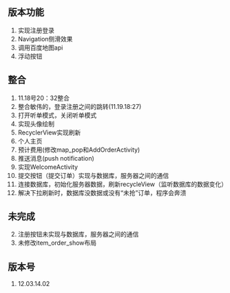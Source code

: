 ## 版本功能 ##

1. 实现注册登录
2. Navigation侧滑效果
3. 调用百度地图api
4. 浮动按钮

## 整合 ##

1. 11.18号20：32整合
2. 整合敏伟的，登录注册之间的跳转(11.19.18:27)
3. 打开听单模式，关闭听单模式
4. 实现头像绘制
5. RecyclerView实现刷新
6. 个人主页
7. 预计费用(修改map_pop和AddOrderActivity)
8. 推送消息(push notification)
9. 实现WelcomeActivity
10. 提交按钮（提交订单）实现与数据库，服务器之间的通信
11. 连接数据库，初始化服务器数据，刷新recycleView（监听数据库的数据变化）
12. 解决下拉刷新时，数据库没数据或没有“未抢”订单，程序会奔溃

## 未完成 ##
2. 注册按钮未实现与数据库，服务器之间的通信
3. 未修改item_order_show布局

## 版本号 ##
1. 12.03.14.02